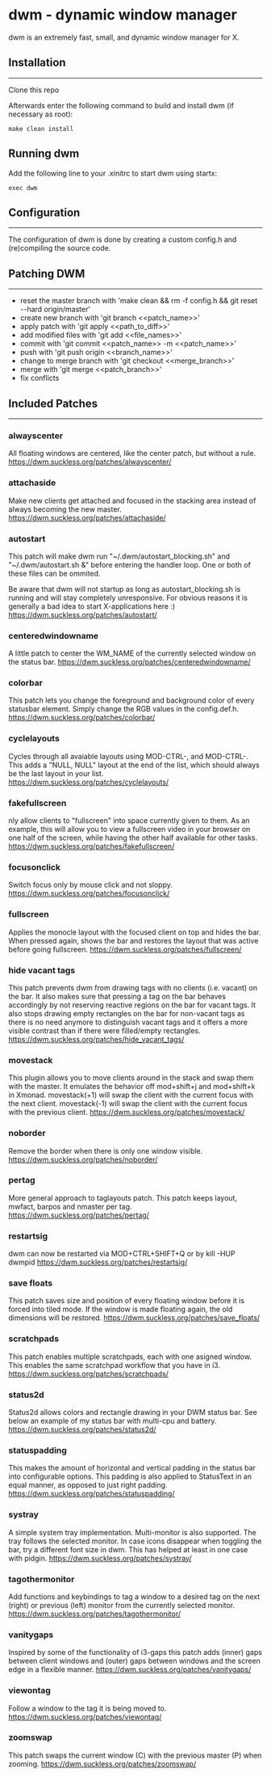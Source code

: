dwm - dynamic window manager
============================
dwm is an extremely fast, small, and dynamic window manager for X.


## Installation
------------
Clone this repo

Afterwards enter the following command to build and install dwm (if
necessary as root):

    make clean install


Running dwm
-----------
Add the following line to your .xinitrc to start dwm using startx:

    exec dwm


## Configuration
-------------
The configuration of dwm is done by creating a custom config.h
and (re)compiling the source code.


## Patching DWM
-------------
- reset the master branch with 'make clean && rm -f config.h && git reset --hard origin/master'
- create new branch with 'git branch <<patch_name>>'
- apply patch with 'git apply <<path_to_diff>>'
- add modified files with 'git add <<file_names>>'
- commit with 'git commit <<patch_name>> -m <<patch_name>>'
- push with 'git push origin <<branch_name>>'
- change to merge branch with 'git checkout <<merge_branch>>'
- merge with 'git merge <<patch_branch>>'
- fix conflicts

## Included Patches
-------------
### alwayscenter
All floating windows are centered, like the center patch, but without a rule.
https://dwm.suckless.org/patches/alwayscenter/

### attachaside
Make new clients get attached and focused in the stacking area instead of always becoming the new master.
https://dwm.suckless.org/patches/attachaside/

### autostart
This patch will make dwm run "~/.dwm/autostart_blocking.sh" and "~/.dwm/autostart.sh &" before entering the handler loop. One or both of these files can be ommited.

Be aware that dwm will not startup as long as autostart_blocking.sh is running and will stay completely unresponsive. For obvious reasons it is generally a bad idea to start X-applications here :)
https://dwm.suckless.org/patches/autostart/

### centeredwindowname
A little patch to center the WM_NAME of the currently selected window on the status bar.
https://dwm.suckless.org/patches/centeredwindowname/

### colorbar
This patch lets you change the foreground and background color of every statusbar element.
Simply change the RGB values in the config.def.h.
https://dwm.suckless.org/patches/colorbar/

### cyclelayouts
Cycles through all avaiable layouts using MOD-CTRL-, and MOD-CTRL-.
This adds a "NULL, NULL" layout at the end of the list, which should always be the last layout in your list.
https://dwm.suckless.org/patches/cyclelayouts/

### fakefullscreen
nly allow clients to "fullscreen" into space currently given to them. As an example, this will allow you to view a fullscreen video in your browser on one half of the screen, while having the other half available for other tasks.
https://dwm.suckless.org/patches/fakefullscreen/

### focusonclick
Switch focus only by mouse click and not sloppy.
https://dwm.suckless.org/patches/focusonclick/

### fullscreen
Applies the monocle layout with the focused client on top and hides the bar. When pressed again, shows the bar and restores the layout that was active before going fullscreen.
https://dwm.suckless.org/patches/fullscreen/

### hide vacant tags
This patch prevents dwm from drawing tags with no clients (i.e. vacant) on the bar.
It also makes sure that pressing a tag on the bar behaves accordingly by not reserving reactive regions on the bar for vacant tags.
It also stops drawing empty rectangles on the bar for non-vacant tags as there is no need anymore to distinguish vacant tags and it offers a more visible contrast than if there were filled/empty rectangles.
https://dwm.suckless.org/patches/hide_vacant_tags/

### movestack
This plugin allows you to move clients around in the stack and swap them with the master. It emulates the behavior off mod+shift+j and mod+shift+k in Xmonad. movestack(+1) will swap the client with the current focus with the next client. movestack(-1) will swap the client with the current focus with the previous client.
https://dwm.suckless.org/patches/movestack/

### noborder
Remove the border when there is only one window visible.
https://dwm.suckless.org/patches/noborder/

### pertag
More general approach to taglayouts patch. This patch keeps layout, mwfact, barpos and nmaster per tag.
https://dwm.suckless.org/patches/pertag/

### restartsig
dwm can now be restarted via MOD+CTRL+SHIFT+Q or by kill -HUP dwmpid
https://dwm.suckless.org/patches/restartsig/

### save floats
This patch saves size and position of every floating window before it is forced into tiled mode. If the window is made floating again, the old dimensions will be restored.
https://dwm.suckless.org/patches/save_floats/

### scratchpads
This patch enables multiple scratchpads, each with one asigned window. This enables the same scratchpad workflow that you have in i3.
https://dwm.suckless.org/patches/scratchpads/

### status2d
Status2d allows colors and rectangle drawing in your DWM status bar. See below an example of my status bar with multi-cpu and battery.
https://dwm.suckless.org/patches/status2d/

### statuspadding
This makes the amount of horizontal and vertical padding in the status bar into configurable options.
This padding is also applied to StatusText in an equal manner, as opposed to just right padding.
https://dwm.suckless.org/patches/statuspadding/

### systray
A simple system tray implementation. Multi-monitor is also supported. The tray follows the selected monitor.
In case icons disappear when toggling the bar, try a different font size in dwm. This has helped at least in one case with pidgin.
https://dwm.suckless.org/patches/systray/

### tagothermonitor
Add functions and keybindings to tag a window to a desired tag on the next (right) or previous (left) monitor from the currently selected monitor.
https://dwm.suckless.org/patches/tagothermonitor/

### vanitygaps
Inspired by some of the functionality of i3-gaps this patch adds (inner) gaps between client windows and (outer) gaps between windows and the screen edge in a flexible manner.
https://dwm.suckless.org/patches/vanitygaps/

### viewontag
Follow a window to the tag it is being moved to.
https://dwm.suckless.org/patches/viewontag/

### zoomswap
This patch swaps the current window (C) with the previous master (P) when zooming.
https://dwm.suckless.org/patches/zoomswap/
